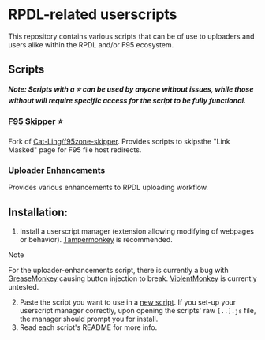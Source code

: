 # RPDL-related userscripts
This repository contains various scripts that can be of use to uploaders and users alike within the RPDL and/or F95 ecosystem.

## Scripts

_**Note: Scripts with a :star: can be used by anyone without issues, while those without will require specific access for the script to be fully functional.**_

### [F95 Skipper](https://github.com/rpdl-net/userscripts/tree/main/f95-skipper) :star:
Fork of [Cat-Ling/f95zone-skipper](https://github.com/Cat-Ling/f95zone-skipper/). Provides scripts to skipsthe "Link Masked" page for F95 file host redirects.

### [Uploader Enhancements](https://github.com/rpdl-net/userscripts/tree/main/uploader-enhancements)
Provides various enhancements to RPDL uploading workflow.


## Installation:
1. Install a userscript manager (extension allowing modifying of webpages or behavior). [Tampermonkey](https://www.tampermonkey.net/index.php) is recommended.
  > [!NOTE]
  > For the uploader-enhancements script, there is currently a bug with [GreaseMonkey](https://addons.mozilla.org/en-US/firefox/addon/greasemonkey/) causing button injection to break.
  > [ViolentMonkey](https://violentmonkey.github.io/get-it/) is currently untested. 
2. Paste the script you want to use in a [new script](https://www.tampermonkey.net/faq.php?locale=en#Q102). If you set-up your userscript manager correctly, upon opening the scripts' raw `[..].js` file, the manager should prompt you for install.
3. Read each script's README for more info.
